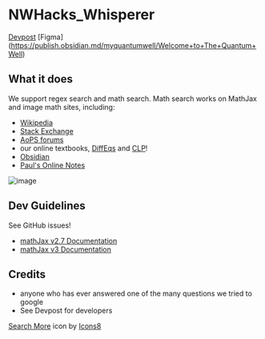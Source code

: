 # NWHacks_Whisperer
[Devpost](https://devpost.com/software/whisper-n6vz9t)
[Figma] (https://publish.obsidian.md/myquantumwell/Welcome+to+The+Quantum+Well)

## What it does
We support regex search and math search. Math search works on MathJax and image math sites, including:

- [Wikipedia](https://en.wikipedia.org/wiki/Stirling%27s_approximation)
- [Stack Exchange](https://math.stackexchange.com/questions/21038/is-there-a-proof-that-pi-is-an-irrational-number)
- [AoPS forums](https://artofproblemsolving.com/wiki/index.php?title=Main_Page)
- our online textbooks, [DiffEqs](https://www.jirka.org/diffyqs/html/integralsols_section.html) and [CLP](https://personal.math.ubc.ca/~CLP/CLP1/clp_1_dc/subsection-6.html)!
- [Obsidian](https://publish.obsidian.md/myquantumwell/Welcome+to+The+Quantum+Well)
- [Paul's Online Notes](https://tutorial.math.lamar.edu/Classes/DE/Bernoulli.aspx)



![image](https://user-images.githubusercontent.com/62512975/213943332-7602cbde-170b-44a2-b644-298e8b122768.png)

## Dev Guidelines
See GitHub issues!
- [mathJax v2.7 Documentation](https://docs.mathjax.org/en/v2.7-latest/tex.html#tex-and-latex-extensions)
- [mathJax v3 Documentation](https://docs.mathjax.org/en/v3.2-latest/upgrading/whats-new-3.0.html)

## Credits

- anyone who has ever answered one of the many questions we tried to google
- See Devpost for developers

<a target="_blank" href="https://icons8.com/icon/83801/search-more">Search More</a> icon by <a target="_blank" href="https://icons8.com">Icons8</a>
